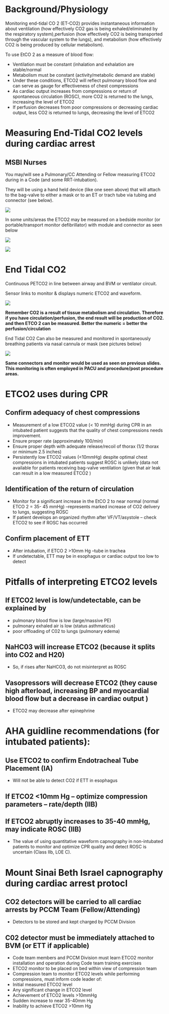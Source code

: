 # Background/Physiology

Monitoring end-tidal CO 2 (ET-CO2) provides instantaneous information about ventilation (how effectively CO2 gas is being exhaled/eliminated by the respiratory system),perfusion (how effectively CO2 is being transported through the vascular system to the lungs), and metabolism (how effectively CO2 is being produced by cellular metabolism). 

To use EtCO 2 as a measure of blood flow:
* Ventilation must be constant (inhalation and exhalation are stable/normal
* Metabolism must be constant (activity/metabolic demand are stable)
* Under these conditions, ETCO2 will reflect pulmonary blood flow and can serve as gauge for effectiveness of chest compressions 
 * As cardiac output increases from compressions or return of spontaneous circulation (ROSC), more CO2 is returned to the lungs, increasing the level of ETCO2
 * If perfusion decreases from poor compressions or decreasing cardiac output, less CO2 is returned to lungs, decreasing the level of ETCO2

# Measuring End-Tidal CO2 levels during cardiac arrest

## MSBI Nurses 

You may/will see a Pulmonary/CC Attending or Fellow measuring ETCO2 during in a Code (and some RRT-intubation).

They will be using a hand held device (like one seen above) that will attach to the bag-valve to either a mask or to an ET or trach tube via tubing and connector (see below).

![](assets/trach-tube.png)

In some units/areas the ETCO2 may be measured on a bedside monitor (or portable/transport monitor defibrillator) with module and connector as seen below

![](assets/module-connector.png)

![](assets/module-connector2.png)

# End Tidal CO2

Continuous PETCO2 in line between airway and BVM or ventilator circuit.

Sensor links to monitor & displays numeric ETCO2 and waveform.

![](assets/sensor-link.png)

**Remember CO2 is a result of tissue metabolism and circulation. Therefore if you have circulation/perfusion, the end result will be production of CO2. and then ETCO 2 can be measured. Better the numeric = better the perfusion/circulation**

End Tidal CO2 Can also be measured and monitored in spontaneously breathing patients via nasal cannula or mask (see pictures below)

![](assets/mask.png)

**Same connectors and monitor would be used as seen on previous slides. This monitoring is often employed in PACU and procedure/post procedure areas.**

# ETCO2 uses during CPR

## Confirm adequacy of chest compressions

* Measurement of a low ETCO2 value (< 10 mmHg) during CPR in an intubated patient suggests that the quality of chest compressions needs improvement.
 * Ensure proper rate (approximately 100/min)
 * Ensure proper depth with adequate release/recoil of thorax (1/2 thorax or minimum 2.5 inches)
* Persistently low ETCO2 values (<10mmHg) despite optimal chest compressions in intubated patients suggest ROSC is unlikely (data not available for patients receiving bag-valve ventilation (given that air leak can result in a low measured ETCO2 )

## Identification of the return of circulation

* Monitor for a significant increase in the EtCO 2 to near normal (normal ETCO 2 = 35- 45 mmHg) –represents marked increase of CO2 delivery to lungs, suggesting ROSC
* If patient develops an organized rhythm after VF/VT/asystole – check ETCO2 to see if ROSC has occurred

## Confirm placement of ETT

* After intubation, if ETCO 2 >10mm Hg –tube in trachea
 * If undetectable, ETT may be in esophagus or cardiac output too low to detect

# Pitfalls of interpreting ETCO2 levels

## If ETCO2 level is low/undetectable, can be explained by

* pulmonary blood flow is low (large/massive PE)
* pulmonary exhaled air is low (status asthmaticus)
* poor offloading of C02 to lungs (pulmonary edema)

## NaHC03 will increase ETCO2 (because it splits into CO2 and H20)

* So, if rises after NaHCO3, do not misinterpret as ROSC

## Vasopressors will decrease ETCO2 (they cause high afterload, increasing BP and myocardial blood flow but a decrease in cardiac output )

* ETCO2 may decrease after epinephrine

# AHA guidline recommendations (for intubated patients):

## Use ETCO2 to confirm Endotracheal Tube Placement (IA)

* Will not be able to detect CO2 if ETT in esophagus

## If ETCO2 <10mm Hg – optimize compression parameters – rate/depth (IIB)

## If ETCO2 abruptly increases to 35-40 mmHg, may indicate ROSC (IIB)

* The value of using quantitative waveform capnography in non-intubated patients to monitor and optimize CPR quality and detect ROSC is uncertain (Class IIb, LOE C).

# Mount Sinai Beth Israel capnography during cardiac arrest protocl 

## CO2 detectors will be carried to all cardiac arrests by PCCM Team (Fellow/Attending)

* Detectors to be stored and kept charged by PCCM Division

## C02 detector must be immediately attached to BVM (or ETT if applicable)

* Code team members and PCCM Division must learn ETCO2 monitor installation and operation during Code team training exercises
* ETCO2 monitor to be placed on bed within view of compression team
* Compression team to monitor ETCO2 levels while performing compressions, must inform code leader of:
 * Initial measured ETCO2 level
 * Any significant change in ETCO2 level
  * Achievement of ETCO2 levels >10mmHg
  * Sudden increase to near 35-40mm Hg
  * Inability to achieve ETCO2 >10mm Hg